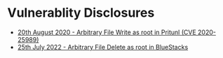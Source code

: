 # Vulnerablity Disclosures 


- [20th August 2020 - Arbitrary File Write as root in Pritunl (CVE 2020-25989)](/25_august_2020)<br>
- [25th July 2022 - Arbitrary File Delete as root in BlueStacks](/22_july_2022)
